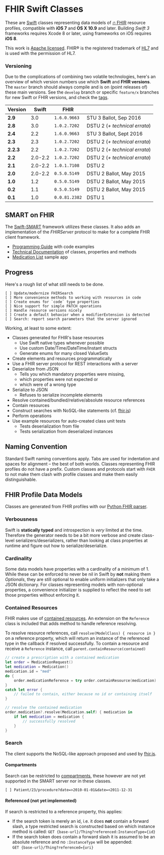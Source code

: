 FHIR Swift Classes
==================

These are [Swift][] classes representing data models of [🔥 FHIR][fhir] resource profiles, compatible with **iOS 7** and **OS X 10.9** and later.
Building _Swift 3_ frameworks requires Xcode 8 or later, using frameworks on iOS requires **iOS 8**.

This work is [Apache licensed](LICENSE.txt).
FHIR® is the registered trademark of [HL7][] and is used with the permission of HL7.


### Versioning

Due to the complications of combining two volatile technologies, here's an overview of which version numbers use which **Swift** and **FHIR versions**.
The `master` branch should always compile and is on (point releases of) these main versions.
See the `develop` branch or specific `feature/x` branches for new Swift or FHIR versions, and check the [tags](https://github.com/smart-on-fhir/Swift-FHIR/releases).

 Version |   Swift   |      FHIR     | &nbsp;
---------|-----------|---------------|-----------------------------
 **2.9** |       3.0 |  `1.6.0.9663` | STU 3 Ballot, Sep 2016
 **2.8** |       3.0 |  `1.0.2.7202` | DSTU 2 (_+ technical errata_)
 **2.4** |       2.2 |  `1.6.0.9663` | STU 3 Ballot, Sept 2016
 **2.3** |       2.3 |  `1.0.2.7202` | DSTU 2 (_+ technical errata_)
**2.2.3**|       2.2 |  `1.0.2.7202` | DSTU 2 (_+ technical errata_)
 **2.2** |   2.0-2.2 |  `1.0.2.7202` | DSTU 2 (_+ technical errata_)
 **2.1** |   2.0-2.2 |  `1.0.1.7108` | DSTU 2
 **2.0** |   2.0-2.2 |  `0.5.0.5149` | DSTU 2 Ballot, May 2015
 **1.0** |       1.2 |  `0.5.0.5149` | DSTU 2 Ballot, May 2015
 **0.2** |       1.1 |  `0.5.0.5149` | DSTU 2 Ballot, May 2015
 **0.1** |       1.0 | `0.0.81.2382` | DSTU 1


SMART on FHIR
-------------

The [Swift-SMART][] framework utilizes these classes.
It also adds an implementation of the _FHIRServer_ protocol to make for a complete FHIR client framework.

- [Programming Guide](https://github.com/smart-on-fhir/Swift-SMART/wiki) with code examples
- [Technical Documentation](http://docs.smarthealthit.org/Swift-SMART/) of classes, properties and methods
- [Medication List](https://github.com/smart-on-fhir/SoF-MedList) sample app


Progress
--------

Here's a rough list of what still needs to be done.

```
[ ] Update/modernize FHIRSearch
[ ] More convenience methods to working with resources in code
[ ] Create enums for `code` type properties
[ ] Nice support for simple PATCH operations
[ ] Handle resource versions nicely
[ ] Create a default behavior when a modifierExtension is detected
[ ] Search: report search parameters that the server ignored
```

Working, at least to some extent:

- Classes generated for FHIR's base resources
    + Use Swift native types whenever possible
    + Use custom Date/Time/DateTime/Instant structs
    + Generate enums for many closed ValueSets
- Create elements and resources programmatically
- Use a FHIR server protocol for REST interactions with a server
- Deserialize from JSON
    + Tells you which mandatory properties were missing,
    + which properties were not expected or
    + which were of a wrong type
- Serialize to JSON
    + Refuses to serialize incomplete elements
- Resolve contained/bundled/relative/absolute resource references
- Contain resources
- Construct searches with NoSQL-like statements (cf. [fhir.js][])
- Perform operations
- Use example resources for auto-created class unit tests
    + Tests deserialization from file
    + Tests serialization from deserialized instances


Naming Convention
-----------------

Standard Swift naming conventions apply.
Tabs are used for indentation and spaces for alignment – the best of both worlds.
Classes representing FHIR profiles do not have a prefix.
Custom classes and protocols start with `FHIR` to not make them clash with profile classes and make them easily distinguishable.


FHIR Profile Data Models
------------------------

Classes are generated from FHIR profiles with our [Python FHIR parser][fhir-parser].

### Verbousness

Swift is **statically typed** and introspection is _very_ limited at the time.
Therefore the generator needs to be a bit more verbose and create class-level serializers/deserializers, rather than looking at class properties at runtime and figure out how to serialize/deserialize.

### Cardinality

Some data models have properties with a cardinality of a minimum of 1.
While these can be enforced to never be nil in Swift by **not** making them _Optionals_, they are still optional to enable uniform initializers that only take a JSON dictionary.
For classes representing models with non-optional properties, a convenience initializer is supplied to reflect the need to set those properties without enforcing it.

### Contained Resources

FHIR makes use of [contained resources](http://hl7.org/fhir/references.html#contained).
An extension on the `Reference` class is included that adds method to handle reference resolving.

To resolve resource references, call `resolve(ModelClass) { resource in }` on a reference property, which will return an instance of the referenced type in the callback if resolved successfully.
To contain a resource and receive a `Reference` instance, call `parent.containResource(contained)`

```swift
// create a prescription with a contained medication
let order = MedicationRequest()
let medication = Medication()
medication.id = "med"
do {
    order.medicationReference = try order.containResource(medication)
}
catch let error {
    // failed to contain, either because no id or containing itself
}

// resolve the contained medication
order.medication?.resolve(Medication.self) { medication in
	if let medication = medication {
		// successfully resolved
	}
}
```

### Search

The client supports the NoSQL-like approach proposed and used by [fhir.js](https://github.com/FHIR/fhir.js#search).

#### Compartments

Search can be restricted to [compartments](https://www.hl7.org/fhir/compartments.html), these however are not yet supported in the SMART server nor in these classes.

```
[ ] Patient/23/procedure?date=>2010-01-01&date=<2011-12-31
```

#### Referenced (not yet implemented)

If search is restricted to a reference property, this applies:

- If the search token is merely an id, i.e. it does **not** contain a forward slash, a type restricted search is constructed based on which instance method is called:
    `GET {base-url}/Thing?referenced:InstanceType={id}`
- If the search token does contain a forward slash it is assumed to be an absolute reference and no `:InstanceType` will be appended:  
    `GET {base-url}/Thing?referenced={uri}`


[swift]: https://developer.apple.com/swift/
[fhir]: http://www.hl7.org/fhir
[hl7]: http://hl7.org/
[swift-smart]: https://github.com/smart-on-fhir/Swift-SMART
[fhir.js]: https://github.com/FHIR/fhir.js
[fhir-parser]: https://github.com/smart-on-fhir/fhir-parser
